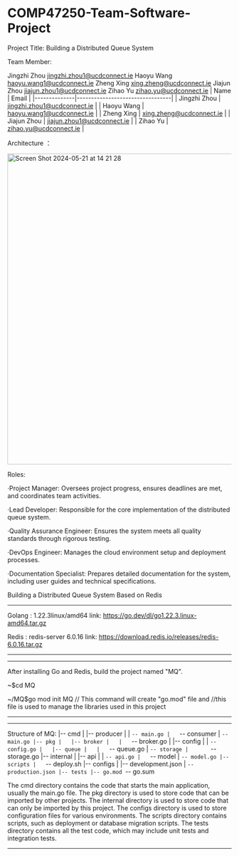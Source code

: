 # COMP47250-Team-Software-Project

Project Title: Building a Distributed Queue System

Team Member:

Jingzhi Zhou     jingzhi.zhou1@ucdconnect.ie
Haoyu Wang       haoyu.wang1@ucdconnect.ie
Zheng Xing       xing.zheng@ucdconnect.ie
Jiajun Zhou      jiajun.zhou1@ucdconnect.ie
Zihao Yu         zihao.yu@ucdconnect.ie
| Name         | Email                          |
|--------------|---------------------------------|
| Jingzhi Zhou | jingzhi.zhou1@ucdconnect.ie    |
| Haoyu Wang   | haoyu.wang1@ucdconnect.ie      |
| Zheng Xing   | xing.zheng@ucdconnect.ie       |
| Jiajun Zhou  | jiajun.zhou1@ucdconnect.ie     |
| Zihao Yu     | zihao.yu@ucdconnect.ie         |

Architecture ：

<img width="699" alt="Screen Shot 2024-05-21 at 14 21 28" src="https://github.com/yuzihao0923/COMP47250-Team-Software-Project/assets/141666207/757fa824-9865-4ff9-9a43-f9e9e99cf09d">

Roles:

  ·Project Manager: Oversees project progress, ensures deadlines are met, and coordinates team activities.
  
  ·Lead Developer: Responsible for the core implementation of the distributed queue system.
  
  ·Quality Assurance Engineer: Ensures the system meets all quality standards through rigorous testing.
  
  ·DevOps Engineer: Manages the cloud environment setup and deployment processes.
  
  ·Documentation Specialist: Prepares detailed documentation for the system, including user guides and technical specifications.



Building a Distributed Queue System Based on Redis


**********************************************************************************************
Golang : 1.22.3linux/amd64      link: https://go.dev/dl/go1.22.3.linux-amd64.tar.gz
        
Redis : redis-server 6.0.16    link: https://download.redis.io/releases/redis-6.0.16.tar.gz
**********************************************************************************************



**********************************************************************************************
After installing Go and Redis, build the project named "MQ". 

~$cd MQ

~/MQ$go mod init MQ         // This command will create "go.mod" file and 
                            //this file is used to manage the libraries used in this project
**********************************************************************************************



**********************************************************************************************
Structure of MQ:
|-- cmd
|   |-- producer
|   |   `-- main.go
|   `-- consumer
|       `-- main.go
|-- pkg
|   |-- broker
|   |   `-- broker.go
|   |-- config
|   |   `-- config.go
|   |-- queue
|   |   `-- queue.go
|   `-- storage
|       `-- storage.go
|-- internal
|   |-- api
|   |   `-- api.go
|   `-- model
|       `-- model.go
|-- scripts
|   `-- deploy.sh
|-- configs
|   |-- development.json
|   `-- production.json
|-- tests
|-- go.mod
`-- go.sum

The cmd directory contains the code that starts the main application, usually the main.go file.
The pkg directory is used to store code that can be imported by other projects.
The internal directory is used to store code that can only be imported by this project.
The configs directory is used to store configuration files for various environments.
The scripts directory contains scripts, such as deployment or database migration scripts.
The tests directory contains all the test code, which may include unit tests and integration tests.
**********************************************************************************************